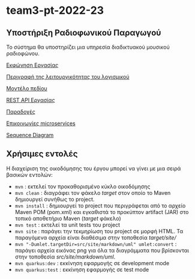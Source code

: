 # team3-pt-2022-23

## Υποστήριξη Ραδιοφωνικού Παραγωγού

Το σύστημα θα υποστηρίζει μια υπηρεσία διαδικτυακού μουσικού ραδιοφώνου.

[Εκφώνηση Εργασίας](docs/markdown/ekfonisi.md)

[Περιγραφή της λειτουργικότητας του λογισμικού](docs/markdown/leitourgies.md)

[Μοντέλο πεδίου](docs/images/uml_project.png)

[REST API Εργασίας](docs/markdown/rest-api-endpoints.md)

[Παραδοχές](docs/markdown/paradoxes.md)

[Επικοινωνίες microservices](docs/markdown/microservices.md)

[Sequence Diagram](docs/markdown/sequence_diagram_v1.png)


## Χρήσιμες εντολές

Η διαχείριση της οικοδόμησης του έργου μπορεί να γίνει με μια σειρά βασικών εντολών:
- ```mvn``` : εκτελεί τον προκαθορισμένο κύκλο οικοδόμησης
- ```mvn clean``` : διαγράφει τον φάκελο *target* στον οποίο το Maven δημιουργεί συνήθως το project.
- ```mvn install``` : δημιουργεί το project που περιγράφεται από το αρχείο Maven POM (pom.xml) και εγκαθιστά το προκύπτον artifact (JAR) στο τοπικό αποθετήριο Maven (*target* φάκελο)
- ```mvn test``` : εκτελεί τα unit tests του project
- ```mvn site``` : παράγει την τεκμηρίωση του project σε μορφή HTML. Τα παραγόμενα αρχεία είναι διαθέσιμα στην τοποθεσία *target/site/*
- ```mvn "-Dumlet.targetDir=src/site/markdown/uml" umlet:convert``` : παράγει αρχεία εικόνας png για όλα τα διαγράμματα που βρίσκονται στην τοποθεσία *src/site/markdown/uml*. 
- ```mvn quarkus:dev``` : εκκίνηση εφαρμογής σε development mode
- ```mvn quarkus:test``` : εκκίνηση εφαρμογής σε test mode

